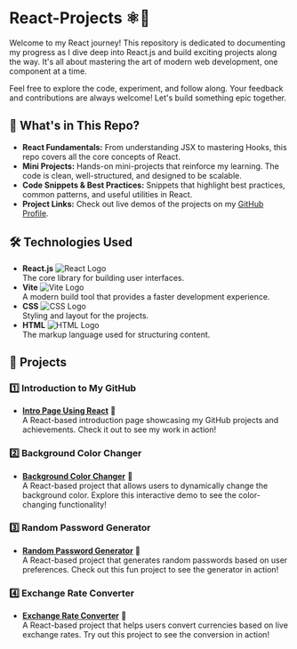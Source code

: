 # React-Projects ⚛️🚀

Welcome to my React journey! This repository is dedicated to documenting my progress as I dive deep into React.js and build exciting projects along the way. It's all about mastering the art of modern web development, one component at a time.

Feel free to explore the code, experiment, and follow along. Your feedback and contributions are always welcome! Let's build something epic together.

## 🚩 What's in This Repo?
- **React Fundamentals:** From understanding JSX to mastering Hooks, this repo covers all the core concepts of React.
- **Mini Projects:** Hands-on mini-projects that reinforce my learning. The code is clean, well-structured, and designed to be scalable.
- **Code Snippets & Best Practices:** Snippets that highlight best practices, common patterns, and useful utilities in React.
- **Project Links:** Check out live demos of the projects on my [GitHub Profile](https://github.com/MishraShardendu22).

## 🛠️ Technologies Used
- **React.js** ![React Logo](https://upload.wikimedia.org/wikipedia/commons/a/a7/React-icon.svg)  
The core library for building user interfaces.
- **Vite** ![Vite Logo](https://vitejs.dev/logo.svg)  
A modern build tool that provides a faster development experience.
- **CSS** ![CSS Logo](https://upload.wikimedia.org/wikipedia/commons/6/62/CSS3_logo.svg)  
Styling and layout for the projects.
- **HTML** ![HTML Logo](https://upload.wikimedia.org/wikipedia/commons/6/61/HTML5_logo_and_wordmark.svg)  
The markup language used for structuring content.

## 📝 Projects

### 1️⃣ Introduction to My GitHub
- **[Intro Page Using React](https://intro-react-shardendu-mishra.netlify.app/)** 🚀  
  A React-based introduction page showcasing my GitHub projects and achievements. Check it out to see my work in action!

### 2️⃣ Background Color Changer
- **[Background Color Changer](https://background-color-changer-react-mishra.netlify.app/)** 🚀  
  A React-based project that allows users to dynamically change the background color. Explore this interactive demo to see the color-changing functionality!

### 3️⃣ Random Password Generator
- **[Random Password Generator](https://random-password-shardendu-mishra.netlify.app/)** 🚀  
  A React-based project that generates random passwords based on user preferences. Check out this fun project to see the generator in action!

### 4️⃣ Exchange Rate Converter
- **[Exchange Rate Converter](https://exchange-rate-shardendu-mishra.netlify.app/)** 🚀  
  A React-based project that helps users convert currencies based on live exchange rates. Try out this project to see the conversion in action!
